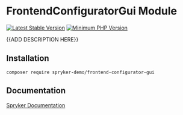 # FrontendConfiguratorGui Module
[![Latest Stable Version](https://poser.pugx.org/spryker-demo/frontend-configurator-gui/v/stable.svg)](https://packagist.org/packages/spryker-demo/frontend-configurator-gui)
[![Minimum PHP Version](https://img.shields.io/badge/php-%3E%3D%207.4-8892BF.svg)](https://php.net/)

{{ADD DESCRIPTION HERE}}

## Installation

```
composer require spryker-demo/frontend-configurator-gui
```

## Documentation

[Spryker Documentation](https://academy.spryker.com/developing_with_spryker/module_guide/modules.html)
